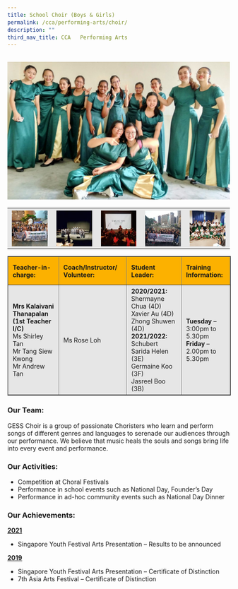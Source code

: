 ```yaml
---
title: School Choir (Boys & Girls)
permalink: /cca/performing-arts/choir/
description: ""
third_nav_title: CCA   Performing Arts
---
```


<br>
<img src="/images/choir%201.jpeg" 
         style="width:550px"
	/>

<table style="box-sizing: inherit; border-collapse: collapse; border-spacing: 0px; max-width: 100%; color: rgb(34, 34, 34); font-family: &quot;Source Sans Pro&quot;, sans-serif; font-size: 16px; font-style: normal; font-variant-ligatures: normal; font-variant-caps: normal; font-weight: 400; letter-spacing: normal; orphans: 2; text-align: center; text-transform: none; white-space: normal; widows: 2; word-spacing: 0px; -webkit-text-stroke-width: 0px; background-color: rgb(255, 255, 255); text-decoration-thickness: initial; text-decoration-style: initial; text-decoration-color: initial; width: 826.664px;"><tbody style="box-sizing: inherit;"><tr style="box-sizing: inherit; background: rgb(230, 230, 230);"><td style="box-sizing: inherit; padding: 5px 10px;"><a href="/images/choir%202.jpeg" target="_blank" rel="noopener noreferrer" style="box-sizing: inherit; background-color: transparent; transition: all 0.25s ease-in-out 0s; outline: 0px; color: rgb(255, 208, 26); text-decoration: underline;"><img class="aligncenter wp-image-18853 size-thumbnail" src="/images/choir%202.jpeg" alt="20181108 075528" width="150" height="150" style="box-sizing: inherit; border: 0px; vertical-align: middle; max-width: 100%; height: auto; margin: auto; display: block; clear: both;"></a></td><td style="box-sizing: inherit; padding: 5px 10px;"><a href="/images/choir%203.jpeg" target="_blank" rel="noopener noreferrer" style="box-sizing: inherit; background-color: transparent; transition: all 0.25s ease-in-out 0s; color: rgb(241, 174, 22); text-decoration: underline;"><img class="aligncenter wp-image-18854 size-thumbnail" src="/images/choir%203.jpeg" alt="20181109 104536" width="150" height="150" style="box-sizing: inherit; border: 0px; vertical-align: middle; max-width: 100%; height: auto; margin: auto; display: block; clear: both;"></a></td><td style="box-sizing: inherit; padding: 5px 10px;"><a href="/images/choir%204.jpeg" target="_blank" rel="noopener noreferrer" style="box-sizing: inherit; background-color: transparent; transition: all 0.25s ease-in-out 0s; color: rgb(241, 174, 22); text-decoration: underline;"><img class="aligncenter wp-image-18855 size-thumbnail" src="/images/choir%204.jpeg" alt="20181109 160358" width="150" height="150" style="box-sizing: inherit; border: 0px; vertical-align: middle; max-width: 100%; height: auto; margin: auto; display: block; clear: both;"></a></td><td style="box-sizing: inherit; padding: 5px 10px;"><a href="/images/choir%205.jpeg" target="_blank" rel="noopener noreferrer" style="box-sizing: inherit; background-color: transparent; transition: all 0.25s ease-in-out 0s; color: rgb(241, 174, 22); text-decoration: underline;"><img class="aligncenter wp-image-18856 size-thumbnail" src="/images/choir%205.jpeg" alt="20181110 154020" width="150" height="150" style="box-sizing: inherit; border: 0px; vertical-align: middle; max-width: 100%; height: auto; margin: auto; display: block; clear: both;"></a></td><td style="box-sizing: inherit; padding: 5px 10px;"><a href="/images/choir%206.jpeg" target="_blank" rel="noopener noreferrer" style="box-sizing: inherit; background-color: transparent; transition: all 0.25s ease-in-out 0s; color: rgb(241, 174, 22); text-decoration: underline;"><img class="aligncenter wp-image-18857 size-thumbnail" src="/images/choir%206.jpeg" alt="20190312 172951" width="150" height="150" style="box-sizing: inherit; border: 0px; vertical-align: middle; max-width: 100%; height: auto; margin: auto; display: block; clear: both;"></a></td></tr></tbody></table>

<table border="1" style="box-sizing: inherit; border-collapse: collapse; border-spacing: 0px; max-width: 100%; width: 826.664px;"><tbody style="box-sizing: inherit;"><tr style="box-sizing: inherit; background: rgb(252, 177, 0); height: 53.3281px;"><td style="box-sizing: inherit; padding: 5px 10px; width: 157px; height: 53.3281px; text-align: left;"><strong style="box-sizing: inherit; font-weight: bold;">Teacher-in-charge:</strong></td><td style="box-sizing: inherit; padding: 5px 10px; width: 184px; height: 53.3281px; text-align: left;"><strong style="box-sizing: inherit; font-weight: bold;">Coach/Instructor/</strong><br style="box-sizing: inherit;"><strong style="box-sizing: inherit; font-weight: bold;">Volunteer:</strong></td><td style="box-sizing: inherit; padding: 5px 10px; width: 208px; height: 53.3281px; text-align: left;"><strong style="box-sizing: inherit; font-weight: bold;">Student Leader:</strong></td><td style="box-sizing: inherit; padding: 5px 10px; width: 119px; height: 53.3281px; text-align: left;"><strong style="box-sizing: inherit; font-weight: bold;">Training Information:</strong></td></tr><tr style="box-sizing: inherit; background: rgb(230, 230, 230); height: 68px;"><td style="box-sizing: inherit; padding: 5px 10px; width: 157px; height: 68px;"><strong style="box-sizing: inherit; font-weight: bold;">Mrs Kalaivani Thanapalan</strong><br style="box-sizing: inherit;"><strong style="box-sizing: inherit; font-weight: bold;">(1st Teacher I/C)</strong><br style="box-sizing: inherit;">Ms Shirley Tan<br style="box-sizing: inherit;">Mr Tang Siew Kwong<br style="box-sizing: inherit;">Mr Andrew Tan</td><td style="box-sizing: inherit; padding: 5px 10px; width: 184px; height: 68px;">Ms Rose Loh</td><td style="box-sizing: inherit; padding: 5px 10px; width: 208px; height: 68px;"><div style="box-sizing: inherit;"><strong style="box-sizing: inherit; font-weight: bold;">2020/2021:</strong></div><div style="box-sizing: inherit;">Shermayne Chua (4D)</div><div style="box-sizing: inherit;">Xavier Au (4D)</div><div style="box-sizing: inherit;">Zhong Shuwen (4D)</div><div style="box-sizing: inherit;"><strong style="box-sizing: inherit; font-weight: bold;">2021/2022:</strong></div><div style="box-sizing: inherit;">Schubert Sarida Helen (3E)</div><div style="box-sizing: inherit;">Germaine Koo (3F)</div><div style="box-sizing: inherit;">Jasreel Boo (3B)</div></td><td style="box-sizing: inherit; padding: 5px 10px; width: 119px; height: 68px;"><strong style="box-sizing: inherit; font-weight: bold;">Tuesday</strong><span>&nbsp;</span>– 3:00pm to 5.30pm<br style="box-sizing: inherit;"><strong style="box-sizing: inherit; font-weight: bold;">Friday</strong><span>&nbsp;</span>– 2.00pm to 5.30pm</td></tr></tbody></table>

### Our Team:

GESS Choir is a group of passionate Choristers who learn and perform songs of different genres and languages to serenade our audiences through our performance. We believe that music heals the souls and songs bring life into every event and performance.

### Our Activities:

*   Competition at Choral Festivals
*   Performance in school events such as National Day, Founder’s Day
*   Performance in ad-hoc community events such as National Day Dinner

### Our Achievements:

**<u>2021</u>**

*   Singapore Youth Festival Arts Presentation – Results to be announced

**<u>2019</u>**

*   Singapore Youth Festival Arts Presentation – Certificate of Distinction
*   7th Asia Arts Festival – Certificate of Distinction